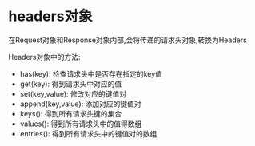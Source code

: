# headers对象

在Request对象和Response对象内部,会将传递的请求头对象,转换为Headers

Headers对象中的方法:

- has(key): 检查请求头中是否存在指定的key值
- get(key): 得到请求头中对应的值
- set(key,value): 修改对应的键值对
- append(key,value): 添加对应的键值对
- keys(): 得到所有请求头键的集合
- values(): 得到所有请求头中的值得数组
- entries(): 得到所有请求头中的键值对的数组
